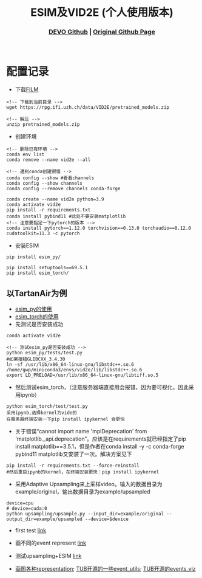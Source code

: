 [comment]: <> (# DEVO)

<!-- PROJECT LOGO -->

<p align="center">

  <h1 align="center"> ESIM及VID2E (个人使用版本)
  </h1>

[comment]: <> (  <h2 align="center">PAPER</h2>)
  <h3 align="center">
  <a href="https://github.com/KwanWaiPang/DEVO_comment">DEVO Github</a> 
  | <a href="https://github.com/uzh-rpg/rpg_vid2e">Original Github Page</a>
  </h3>
  <div align="center"></div>

<br>

# 配置记录
* 下载[FILM](https://github.com/google-research/frame-interpolation)
~~~
<!-- 下载到当前目录 -->
wget https://rpg.ifi.uzh.ch/data/VID2E/pretrained_models.zip

<!-- 解压 -->
unzip pretrained_models.zip
~~~

* 创建环境
~~~
<!-- 删除已有环境 -->
conda env list
conda remove --name vid2e --all

<!-- 遇到conda创建很慢 -->
conda config --show #看看channels
conda config --show channels
conda config --remove channels conda-forge

conda create --name vid2e python=3.9
conda activate vid2e
pip install -r requirements.txt
conda install pybind11 #此处不要安装matplotlib
<!-- 注意要指定一下pytorch的版本 -->
conda install pytorch==1.12.0 torchvision==0.13.0 torchaudio==0.12.0 cudatoolkit=11.3 -c pytorch

~~~

* 安装ESIM
~~~
pip install esim_py/

pip install setuptools==69.5.1
pip install esim_torch/
~~~

## 以TartanAir为例
* [esim_py的使用](https://github.com/uzh-rpg/rpg_vid2e/blob/master/esim_py/README.md)
* [esim_torch的使用](https://github.com/uzh-rpg/rpg_vid2e/blob/master/esim_torch/README.md)
* 先测试是否安装成功
~~~
conda activate vid2e

<!-- 测试esim_py是否安装成功 -->
python esim_py/tests/test.py
#如果报错GLIBCXX_3.4.30
ln -sf /usr/lib/x86_64-linux-gnu/libstdc++.so.6 /home/gwp/miniconda3/envs/vid2e/lib/libstdc++.so.6
export LD_PRELOAD=/usr/lib/x86_64-linux-gnu/libtiff.so.5
~~~
* 然后测试esim_torch，（注意服务器端直接用会报错，因为要可视化，因此采用ipynb）
~~~
python esim_torch/test/test.py
采用ipynb,选择kernel为vide的
在服务器终端安装一下pip install ipykernel 会更快
~~~
* 关于错误“cannot import name 'mplDeprecation' from 'matplotlib._api.deprecation”。应该是在requirements就已经指定了pip install matplotlib==3.5.1，但是作者在conda install -y -c conda-forge pybind11 matplotlib又安装了一次。解决方案见下
~~~
pip install -r requirements.txt --force-reinstall
#然后重启ipynb的kernel，在终端安装更快：pip install ipykernel 
~~~

* 采用Adaptive Upsampling来上采样video。输入的数据目录为example/original，输出数据目录为example/upsampled
~~~
device=cpu
# device=cuda:0
python upsampling/upsample.py --input_dir=example/original --output_dir=example/upsampled --device=$device
~~~

* first test [link](https://github.com/KwanWaiPang/ESIM_comment/blob/main/esim_torch/test/test.ipynb)
* 画不同的event represent [link](https://github.com/KwanWaiPang/ESIM_comment/blob/main/esim_torch/test/evaluating_event_representation.ipynb)
* 测试upsampling+ESIM [link](https://github.com/KwanWaiPang/ESIM_comment/blob/main/upsample_esim.ipynb)

* [画图各种representation](https://github.com/LarryDong/event_representation); [TUB开源的一些event_utils](https://github.com/tub-rip/event_utils); [TUB开源的events_viz](https://github.com/tub-rip/events_viz)